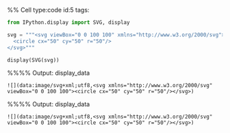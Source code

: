 %% Cell type:code id:5 tags:

``` python
from IPython.display import SVG, display

svg = """<svg viewBox="0 0 100 100" xmlns="http://www.w3.org/2000/svg">
  <circle cx="50" cy="50" r="50"/>
</svg>"""

display(SVG(svg))
```

%%%% Output: display_data

    ![](data:image/svg+xml;utf8,<svg xmlns="http://www.w3.org/2000/svg" viewBox="0 0 100 100"><circle cx="50" cy="50" r="50"/></svg>)

%%%% Output: display_data

    ![](data:image/svg+xml;utf8,<svg xmlns="http://www.w3.org/2000/svg" viewBox="0 0 100 100"><circle cx="50" cy="50" r="50"/></svg>)
